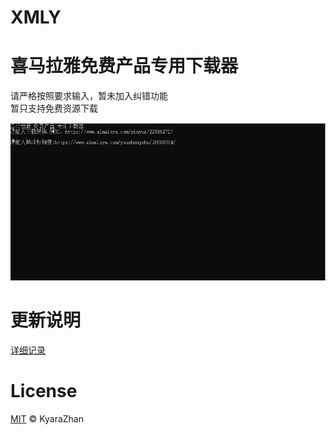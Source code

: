 # XMLY  
# 喜马拉雅免费产品专用下载器  

请严格按照要求输入，暂未加入纠错功能  
暂只支持免费资源下载


<img width="957" alt="image" src="https://github.com/kyarazhan/XMLY/blob/master/picture/readme1.png">  

# 更新说明  
[详细记录](https://github.com/kyarazhan/XMLY/blob/master/UpdateRecord.md)


# License

[MIT](https://github.com/kyarazhan/XMLY/blob/master/LICENSE) © KyaraZhan
